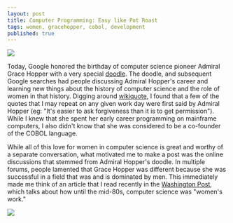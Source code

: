 ```yaml
---
layout: post
title: Computer Programming: Easy like Pot Roast
tags: women, gracehopper, cobol, development
published: true
---
```


<img src="{{ site.url }}/assets/grace_hopper.jpg">

<p>
  Today, Google honored the birthday of computer science pioneer Admiral Grace Hopper with a very special <a href="http://newsfeed.time.com/2013/12/09/google-doodle-honors-grace-hopper-early-computer-scientist/">doodle</a>. The doodle, and subsequent Google searches had people discussing Admiral Hopper's career and learning new things about the history of computer science and the role of women in that history. Digging around <a href="http://en.wikiquote.org/wiki/Grace_Hopper">wikiquote</a>, I found that a few of the quotes
  that I may repeat on any given work day were first said by Admiral Hopper (eg: "It's easier to ask forgiveness than it is to get permission"). While I knew that she spent her early career
  programming on mainframe computers, I also didn't know that she was considered to be a
  co-founder of the COBOL language.

  While all of this love for women in computer science is great and worthy of a separate conversation, what motivated me to make a post was the online discussions that stemmed from Admiral Hopper's doodle. In multiple forums, people lamented that Grace Hopper was different because she was successful in a field that was and is dominated by men. This immediately made me think of an article that I read recently in the <a href="http://www.washingtonpost.com/opinions/when-computer-programming-was-womens-work/2011/08/24/gIQAdixGgJ_story_1.html">Washington Post</a>, which talks about how until the mid-80s, computer science was "women's work."
</p>

<img src="{{ site.url }}/assets/cosmopolitan-april-1967.jpg">